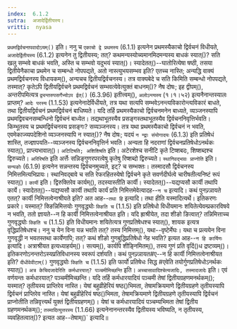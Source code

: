 ```yaml
---
index:  6.1.2
sutra:  अजादेर्द्वितीयस्य।
vritti:  nyasa
---
```


`प्रथमद्विर्वचनापवादोऽयम्()` इति। ननु च `एकाचो द्वे प्रथमस्य` (6.1.1) इत्यनेन प्रथमस्यैकाचो द्विर्वचनं विधीयते, `अजादेर्द्वितीयस्य` (6.1.2) इत्यनेन तु द्वितीयस्य; तत्? कथमन्यस्योच्यमानमिदमन्यस्य बाधकं स्यात्()? सति खलु सम्भवे बाधकं भवति, अस्ति च सम्भवो यदुभयं स्यात्()। स्यादेतत्()--घातोरित्येषा षष्ठी, तसया द्वितीयेनैकाचा प्रथमेन च सम्बन्धो नोपपद्यते, अतो नास्त्युभयसम्भव इति? एतच्च नास्ति; अन्यद्धि वाक्यं प्रथमद्विर्वचनस्य विधायकम्(), अन्यचच द्वितीयद्विर्वचनस्य। तत्र वाक्यबेदे च सति किमिति सम्बन्धो नोपपद्यते, तस्मात्? कृतेऽपि द्वितीयद्विर्वचने प्रथमद्विर्वचनं सम्भवत्येवेत्युक्तं बाधनम्()? नैष दोषः; इह द्वीपम्(), अन्तरीपमित्यत्र `द्व्यन्तरुपसर्गेभ्योऽप ईत्()` (6.3.96) इतीत्त्वम्(), `अलोऽन्त्यस्य` (१।१।५२) इत्यनैनान्तस्यालः प्राप्तम्? `आदेः परस्य` (1.1.53) इत्यनेनादेर्विधीयते, तत्र यथा सत्यपि सम्भवेऽनन्त्यविकारोन्त्यविकारं बाधते, तथा द्वितीयद्विर्वचनं प्रथमद्विर्वचनं बाधिष्यते। यदि तर्हि प्रथमस्यैकाचो द्विर्वचनमनेन बाध्यते, व्यञ्जनस्यापि प्रथमद्विवचनसम्बन्धिनो द्विर्वचनं बाध्येत। तद्यथाभूतस्यैव प्रसङ्गस्तथाभूतस्यैव द्विर्वचननिवृत्तिर्भवति। किम्भूतस्य च प्रथमद्विर्वचनस्य प्रसङ्गः? सव्यञ्जनस्य। तत्र यथा प्रथमस्यैकाचो द्विर्वचनं न भवति, एवमेकाज्व्यपदेशिनो व्यञ्जनस्यापि न स्यात्()? नैष दोषः; यदयं `न न्द्राः संयोगादयः` (6.1.3) इति प्रतिषेधं शास्ति, तज्ज्ञापयति--व्यञ्जनस्य द्विर्वचननिवृत्तिर्न भवति। अन्यता हि नदराणां द्विर्वचनप्रतिषेधोऽनर्थकः स्यात्(), प्राप्त्यभावात्()। 
`अटिटिषति; अशिशिषति` इति। अटेरशेश्च सनीटि कृते टिष्शबदः, शिष्शब्दश्च द्विरुच्यते। `अरिरिषति` इति अर्त्तेः सन्निङ्गुणरपरत्वेषु कृतेषु रिष्शब्दो द्विरुच्यते। `स्थानिवद्भावः प्राप्नोति` इति। `सन्यङोः` (6.1.9) इत्यनेन सन्नन्तस्य द्विर्वचनमुच्यते, इट्? च सम्भक्तः। तस्मादसौ द्विर्वचनस्य निमित्तमित्यभिप्रायः। स्थानिवद्बावे च सति रेफरहितस्येषो द्विर्वचने कृते सवर्णदीर्घत्वे चारीषतीत्यनिष्टं रूपं स्यात्()। 
`कार्यी` इति। द्विरुक्तिरेव कार्यम्(), तदस्यास्तीति कार्यी। स्यादेतत्()--यद्यप्यसौ कार्यी तथापि कार्ये। स्यादेतत्()--यद्यप्यसौ कार्यी तथापि कार्यं प्रति निमित्तमेवेत्यादह--`न च` इत्यादि। कथं पुनज्र्ञायते एतत्? कार्यी निमित्तत्वेनाश्रीयते इति? अत आह--`तथा हि` इत्यादि। तथा हीति यस्मादित्यर्थे। इतिकरणः प्रकारे। यस्मात्? क्ङिन्निमित्तयोः गुणवृद्ध्योः `क्ङिति च` (1.1.5) इति प्रतिषेधो विधीयमानः शयितेत्येवम्प्रकारविषये न भवति, ततो ज्ञायते--न हि कार्यी निमित्तत्वेनाश्रीयत इति। यदि ह्राश्रीयेत, तदा शीङो ङित्वात्? तन्निमित्ताच्च गुणवृद्ध्योः `क्ङिति च` (1.1.5) इति विधीयमानः शयितेत्यत्र गुणप्रतिषेधश्च स्यात्(), शायक इत्यत्र वृद्धिप्रतिषेधश्च। ननु च येन विना यन्न भवति तत्? तस्य निमित्तम्(), यथा--वृष्टेर्मेघः। यथा च प्रत्ययेन विना गुणवृद्धी न भवतस्तथा कार्येणापि; तत्? कथं शीङो गुणबुद्धिप्रतिषेधो नेह भवति? इत्यत आह--`न हि कार्यिणः` इत्यादि। अत्राश्रीयत इत्यध्याहर्यम्()। सत्यम्(), कार्यपि शीङ्निमितम्(), तस्य गुणं प्रति वृदिं()ध द्रष्टव्यम्()। इतिकरणोऽनन्तरोऽस्यप्रतिविधानस्य स्वरूपं दर्शयति। कथं पुनज्र्ञायत#ए--न हि कार्यी निमित्तत्वेनाश्रीयत इति? `दीधीवेवीटाम्()` गुणवृद्ध्योः `क्ङिति च` (1.1.5) इति फार्यो प्रतिषेधः सिद्ध #एवेति तयोर्गुणप्रतिषेधोऽनर्थकः स्यात्()। 
`अत्र केचिदजादेरिति कर्मधारयात्? पञ्चमीमिच्छन्ति` इति। `अच्चासावादिश्चेत्यजादिः, तस्मादजादेः` इति। एवं वर्णयन्तः कर्मधारयात्? पञ्चमीमिच्छन्ति। यदि तर्हि कर्मधारयादियं पञ्चमी तेषां द्वितीयग्रहणमनर्थकम्(); यस्मात्? तृतीयस्य प्राप्तिरेव नास्ति। येषां बहुव्रीहेरियं षष्ठ()भिमता, तेषामक्रियमाणे द्वितीयग्रहणे तृतीयस्यापि द्विर्वचनं प्राप्तिरेव नास्ति। येषां बहुव्रीहेरियं षष्ठ()भिमता, तेषामक्रियमाणे द्वितीयग्रहणे तृतीयस्यापि द्विर्वचनं प्राप्नोतीति तन्निवृत्त्यर्थं युक्तं द्वितीयग्रहणम्()। येषां च कर्मधारयादियं पञ्चम्यभिमता तेषां द्वितीय ग्रहणमनर्थकम्(); `तस्मादित्युत्तरस्य` (1.1.66) इत्यनेनानन्तरस्यैव द्वितीयस्य भविष्यति, न तृतीयस्य, व्यवहितत्वात्()? इत्यत आह--तेषाम्()` इत्यादि॥
